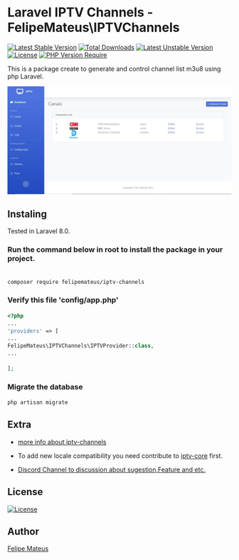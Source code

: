 # Laravel IPTV Channels - FelipeMateus\IPTVChannels

[![Latest Stable Version](http://poser.pugx.org/felipemateus/iptv-channels/v)](https://packagist.org/packages/felipemateus/iptv-channels)  [![Total Downloads](http://poser.pugx.org/felipemateus/iptv-channels/downloads)](https://packagist.org/packages/felipemateus/iptv-channels)  [![Latest Unstable Version](http://poser.pugx.org/felipemateus/iptv-channels/v/unstable)](https://packagist.org/packages/felipemateus/iptv-channels)  [![License](http://poser.pugx.org/felipemateus/iptv-channels/license)](https://packagist.org/packages/felipemateus/iptv-channels)  [![PHP Version Require](http://poser.pugx.org/felipemateus/iptv-channels/require/php)](https://packagist.org/packages/felipemateus/iptv-channels)

This is a package create to generate and control channel list m3u8 using php Laravel.

![Screenshot Feipe Mateus IPTV Channels](/screenshots/channel_list.jpg?raw=true)

## Instaling

Tested in Laravel 8.0.

### Run the command below in root to install the package in your project.
  
```bash

composer require felipemateus/iptv-channels

```

### Verify this file  'config/app.php'

```php
<?php
...
'providers' => [
...
FelipeMateus\IPTVChannels\IPTVProvider::class,
...

];

```

### Migrate the database

```bash
php artisan migrate

```

## Extra

- [more info about iptv-channels](https://felipemateus.com/blog/2021/08/pacote-gerenciador-de-canais-iptv-no-laravel)

- To add new locale compatibility you need contribute to [iptv-core](https://github.com/eufelipemateus/laravel-iptv-core/blob/main/src/Class/Locale.php) first.

- [Discord Channel to discussion about sugestion,Feature and etc.](https://discord.com/channels/885888529845076078/953528360615690270)

## License

[![License](http://poser.pugx.org/felipemateus/iptv-channels/license)](https://packagist.org/packages/felipemateus/iptv-channels)

## Author

[Felipe Mateus](https://felipemateus.com)
